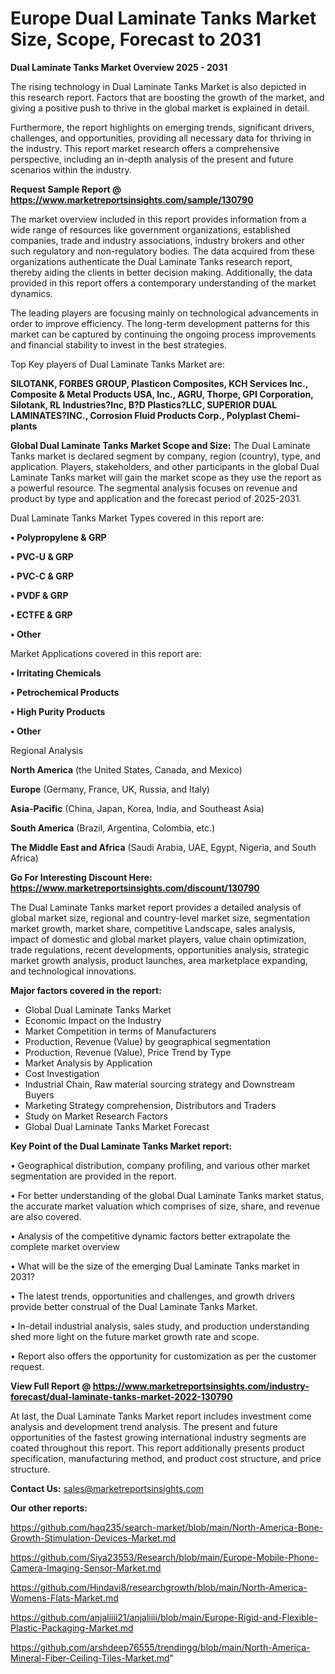 # Europe Dual Laminate Tanks Market Size, Scope, Forecast to 2031

<Strong> Dual Laminate Tanks Market Overview 2025 - 2031</strong>

The rising technology in Dual Laminate Tanks Market is also depicted in this research report. Factors that are boosting the growth of the market, and giving a positive push to thrive in the global market is explained in detail.

Furthermore, the report highlights on emerging trends, significant drivers, challenges, and opportunities, providing all necessary data for thriving in the industry. This report market research offers a comprehensive perspective, including an in-depth analysis of the present and future scenarios within the industry.

<strong>Request Sample Report @ <a href=https://www.marketreportsinsights.com/sample/130790>https://www.marketreportsinsights.com/sample/130790</a></strong>

The market overview included in this report provides information from a wide range of resources like government organizations, established companies, trade and industry associations, industry brokers and other such regulatory and non-regulatory bodies. The data acquired from these organizations authenticate the Dual Laminate Tanks research report, thereby aiding the clients in better decision making. Additionally, the data provided in this report offers a contemporary understanding of the market dynamics.

The leading players are focusing mainly on technological advancements in order to improve efficiency. The long-term development patterns for this market can be captured by continuing the ongoing process improvements and financial stability to invest in the best strategies.

Top Key players of Dual Laminate Tanks Market are:

<strong>SILOTANK, FORBES GROUP, Plasticon Composites, KCH Services Inc., Composite & Metal Products USA, Inc., AGRU, Thorpe, GPI Corporation, Silotank, RL Industries?Inc, B?D Plastics?LLC, SUPERIOR DUAL LAMINATES?INC., Corrosion Fluid Products Corp., Polyplast Chemi-plants</strong>

<strong><b>Global Dual Laminate Tanks Market Scope and Size:</b></strong>
The Dual Laminate Tanks market is declared segment by company, region (country), type, and application. Players, stakeholders, and other participants in the global Dual Laminate Tanks market will gain the market scope as they use the report as a powerful resource. The segmental analysis focuses on revenue and product by type and application and the forecast period of 2025-2031.

Dual Laminate Tanks Market Types covered in this report are:

<strong>• Polypropylene & GRP

• PVC-U & GRP

• PVC-C & GRP

• PVDF & GRP

• ECTFE & GRP

• Other</strong>

Market Applications covered in this report are:

<strong>• Irritating Chemicals

• Petrochemical Products

• High Purity Products

• Other</strong> 

Regional Analysis

<strong>North America</strong> (the United States, Canada, and Mexico)

<strong>Europe</strong> (Germany, France, UK, Russia, and Italy)

<strong>Asia-Pacific</strong> (China, Japan, Korea, India, and Southeast Asia)

<strong>South America</strong> (Brazil, Argentina, Colombia, etc.)

<strong>The Middle East and Africa</strong> (Saudi Arabia, UAE, Egypt, Nigeria, and South Africa)

<strong>Go For Interesting Discount Here: <a href=https://www.marketreportsinsights.com/discount/130790>https://www.marketreportsinsights.com/discount/130790</a></strong>

The Dual Laminate Tanks market report provides a detailed analysis of global market size, regional and country-level market size, segmentation market growth, market share, competitive Landscape, sales analysis, impact of domestic and global market players, value chain optimization, trade regulations, recent developments, opportunities analysis, strategic market growth analysis, product launches, area marketplace expanding, and technological innovations.

<strong><b>Major factors covered in the report:</b></strong>
<ul>
  <li>Global Dual Laminate Tanks Market </li>
  <li>Economic Impact on the Industry</li>
  <li>Market Competition in terms of Manufacturers</li>
  <li>Production, Revenue (Value) by geographical segmentation</li>
  <li>Production, Revenue (Value), Price Trend by Type</li>
  <li>Market Analysis by Application</li>
  <li>Cost Investigation</li>
  <li>Industrial Chain, Raw material sourcing strategy and Downstream Buyers</li>
  <li>Marketing Strategy comprehension, Distributors and Traders</li>
  <li>Study on Market Research Factors</li>
  <li>Global Dual Laminate Tanks Market Forecast</li>
</ul>

<strong><b>Key Point of the Dual Laminate Tanks Market report:</b></strong>

• Geographical distribution, company profiling, and various other market segmentation are provided in the report.

• For better understanding of the global Dual Laminate Tanks market status, the accurate market valuation which comprises of size, share, and revenue are also covered.

• Analysis of the competitive dynamic factors better extrapolate the complete market overview

• What will be the size of the emerging Dual Laminate Tanks market in 2031?

• The latest trends, opportunities and challenges, and growth drivers provide better construal of the Dual Laminate Tanks Market.

• In-detail industrial analysis, sales study, and production understanding shed more light on the future market growth rate and scope.

• Report also offers the opportunity for customization as per the customer request.

<strong><b>View Full Report @ <a href=https://www.marketreportsinsights.com/industry-forecast/dual-laminate-tanks-market-2022-130790>https://www.marketreportsinsights.com/industry-forecast/dual-laminate-tanks-market-2022-130790</a></b></strong>


At last, the Dual Laminate Tanks Market report includes investment come analysis and development trend analysis. The present and future opportunities of the fastest growing international industry segments are coated throughout this report. This report additionally presents product specification, manufacturing method, and product cost structure, and price structure.

<strong>Contact Us:</strong>
sales@marketreportsinsights.com

<strong>Our other reports:</strong>

<a href=https://github.com/haq235/search-market/blob/main/North-America-Bone-Growth-Stimulation-Devices-Market.md>https://github.com/haq235/search-market/blob/main/North-America-Bone-Growth-Stimulation-Devices-Market.md</a>

<a href=https://github.com/Siya23553/Research/blob/main/Europe-Mobile-Phone-Camera-Imaging-Sensor-Market.md>https://github.com/Siya23553/Research/blob/main/Europe-Mobile-Phone-Camera-Imaging-Sensor-Market.md</a>

<a href=https://github.com/Hindavi8/researchgrowth/blob/main/North-America-Womens-Flats-Market.md>https://github.com/Hindavi8/researchgrowth/blob/main/North-America-Womens-Flats-Market.md</a>

<a href=https://github.com/anjaliiii21/anjaliiii/blob/main/Europe-Rigid-and-Flexible-Plastic-Packaging-Market.md>https://github.com/anjaliiii21/anjaliiii/blob/main/Europe-Rigid-and-Flexible-Plastic-Packaging-Market.md</a>

<a href=https://github.com/arshdeep76555/trendingg/blob/main/North-America-Mineral-Fiber-Ceiling-Tiles-Market.md>https://github.com/arshdeep76555/trendingg/blob/main/North-America-Mineral-Fiber-Ceiling-Tiles-Market.md</a>"
